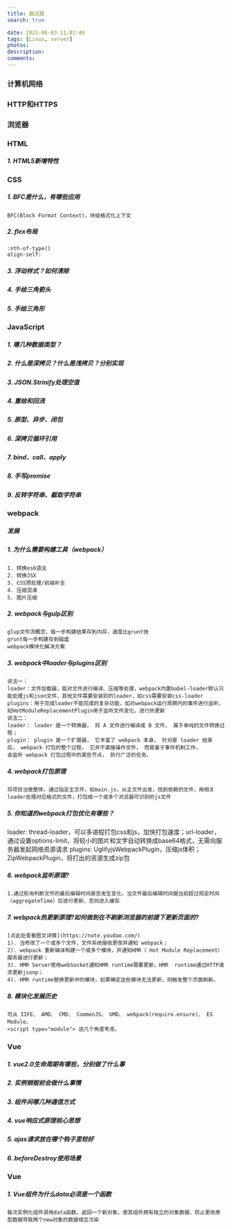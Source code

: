```yaml
---
title: 面试题
search: true

date: 2021-06-03 11:01:49
tags: [Linux, server]
photos:
description:
comments:
---
```



### 计算机网络
### HTTP和HTTPS
### 浏览器





### HTML
##### 1\. HTML5新增特性




### CSS
##### 1\. BFC是什么，有哪些应用
```
BFC(Block Format Context)，块级格式化上下文
```
##### 2\. flex布局
```
:nth-of-type()
align-self: 
```
##### 3\. 浮动样式？如何清除

##### 4\. 手绘三角箭头

##### 5\. 手绘三角形


### JavaScript
##### 1\. 哪几种数据类型？

##### 2\. 什么是深拷贝？什么是浅拷贝？分别实现

##### 3\. JSON.Strinify处理空值

##### 4\. 重绘和回流

##### 5\. 原型、异步、闭包

##### 6\. 深拷贝循环引用

##### 7\. bind、call、apply

##### 8\. 手写promise

##### 9\. 反转字符串、截取字符串


















### webpack
##### 发展

##### 1\. 为什么需要构建工具（webpack）
```
1. 转换es6语法
2. 转换JSX
3. CSS预处理/前缀补全
4. 压缩混淆
5. 图片压缩
```
##### 2\. webpack与gulp区别
```
glup文件流概念，每一步构建结果存到内存，速度比grunt快
grunt每一步构建存到磁盘
webpack模块化解决方案
```
##### 3\. webpack中loader与plugins区别
```
说法一：
loader：文件加载器，能对文件进行编译、压缩等处理，webpack内置babel-loader默认只能处理js和json文件，其他文件需要安装别的loader，如css需要安装css-loader
plugins：用于完成loader不能完成的复杂功能，如对webpack运行周期内的事件进行监听，如HotModuleReplacementPlugin用于监听文件变化，进行热更新
说法二：
loader： loader 是一个转换器， 将 A 文件进行编译成 B 文件， 属于单纯的文件转换过程；
plugin： plugin 是一个扩展器， 它丰富了 webpack 本身， 针对是 loader 结束
后， webpack 打包的整个过程， 它并不直接操作文件， 而是基于事件机制工作，
会监听 webpack 打包过程中的某些节点， 执行广泛的任务。
```
##### 4\. webpack打包原理
```
将项目当做整体，通过指定主文件，如main.js，从主文件出发，找到依赖的文件，用相关loader处理对应格式的文件，打包成一个或多个浏览器可识别的js文件
```
##### 5\. 你知道的webpack打包优化有哪些？
loader: thread-loader，可以多进程打包css和js，加快打包速度；url-loader，通过设置options-limit，将较小的图片和文字自动转换成base64格式，无需向服务器发起网络资源请求
plugins: UglifyjsWebpackPlugin，压缩js体积；ZipWebpackPlugin，将打出的资源生成zip包
##### 6\. webpack监听原理?
```
1.通过轮询判断文件的最后编辑时间是否发生变化，当文件最后编辑时间据当前超过规定时间（aggregateTime）后进行更新，否则进入缓存
```
##### 7\. webpack热更新原理?如何做到在不刷新浏览器的前提下更新页面的?
```
[点此处查看图文详情](https://note.youdao.com/)
1). 当修改了一个或多个文件，文件系统接收更改并通知 webpack；
2). webpack 重新编译构建一个或多个模块，并通知HMR（ Hot Module Replacement）服务器进行更新；
3). HMR Server使用webSocket通知HMR runtime需要更新，HMR  runtime通过HTTP请求更新jsonp；
4). HMR runtime替换更新中的模块，如果确定这些模块无法更新，则触发整个页面刷新。
```
##### 8\. 模块化发展历史
```
可从 IIFE、 AMD、 CMD、 CommonJS、 UMD、 webpack(require.ensure)、 ES Module、
<script type="module"> 这几个角度考虑。
```











### Vue
##### 1\. vue2.0生命周期有哪些，分别做了什么事

##### 2\. 实例销毁前会做什么事情

##### 3\. 组件间哪几种通信方式

##### 4\. vue响应式原理核心思想

##### 5\. ajax请求放在哪个钩子里较好

##### 6\. beforeDestroy使用场景


### Vue

##### 1\. Vue组件为什么data必须是一个函数
```
每次实例化组件调用data函数，返回一个新对象，使其组件拥有独立的对象数据，防止更改原型数据导致两个new对象的数据相互污染
```